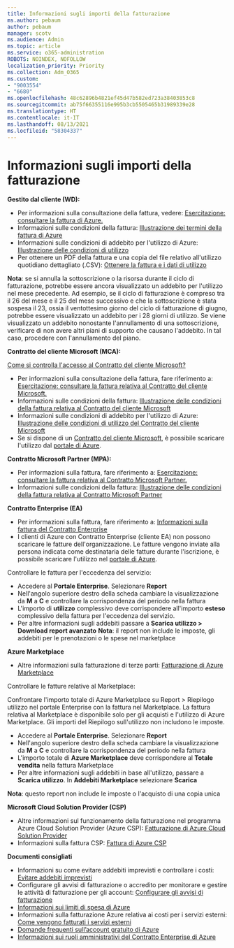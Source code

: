 ```yaml
---
title: Informazioni sugli importi della fatturazione
ms.author: pebaum
author: pebaum
manager: scotv
ms.audience: Admin
ms.topic: article
ms.service: o365-administration
ROBOTS: NOINDEX, NOFOLLOW
localization_priority: Priority
ms.collection: Adm_O365
ms.custom:
- "9003554"
- "6680"
ms.openlocfilehash: 48c62896b4821ef45d47b582ed723a38403853c8
ms.sourcegitcommit: ab75f66355116e995b3cb5505465b31989339e28
ms.translationtype: HT
ms.contentlocale: it-IT
ms.lasthandoff: 08/13/2021
ms.locfileid: "58304337"
---
```

# <a name="understand-billing-amount"></a>Informazioni sugli importi della fatturazione

**Gestito dal cliente (WD):**

- Per informazioni sulla consultazione della fattura, vedere: [Esercitazione: consultare la fattura di Azure.](https://docs.microsoft.com/azure/cost-management-billing/understand/review-individual-bill?WT.mc_id=Portal-Microsoft_Azure_Support)
- Informazioni sulle condizioni della fattura: [Illustrazione dei termini della fattura di Azure](https://docs.microsoft.com/azure/cost-management-billing/understand/understand-invoice?WT.mc_id=Portal-Microsoft_Azure_Support)
- Informazioni sulle condizioni di addebito per l'utilizzo di Azure: [Illustrazione delle condizioni di utilizzo](https://docs.microsoft.com/azure/cost-management-billing/understand/understand-usage?WT.mc_id=Portal-Microsoft_Azure_Support)
- Per ottenere un PDF della fattura e una copia del file relativo all'utilizzo quotidiano dettagliato (.CSV): [Ottenere la fattura e i dati di utilizzo](https://docs.microsoft.com/azure/billing/billing-download-azure-invoice-daily-usage-date?WT.mc_id=Portal-Microsoft_Azure_Support)

**Nota**: se si annulla la sottoscrizione o la risorsa durante il ciclo di fatturazione, potrebbe essere ancora visualizzato un addebito per l'utilizzo nel mese precedente. Ad esempio, se il ciclo di fatturazione è compreso tra il 26 del mese e il 25 del mese successivo e che la sottoscrizione è stata sospesa il 23, ossia il ventottesimo giorno del ciclo di fatturazione di giugno, potrebbe essere visualizzato un addebito per i 28 giorni di utilizzo. Se viene visualizzato un addebito nonostante l'annullamento di una sottoscrizione, verificare di non avere altri piani di supporto che causano l'addebito. In tal caso, procedere con l'annullamento del piano.

**Contratto del cliente Microsoft (MCA):**

[Come si controlla l'accesso al Contratto del cliente Microsoft?](https://docs.microsoft.com/azure/cost-management-billing/manage/download-azure-invoice-daily-usage-date?WT.mc_id=Portal-Microsoft_Azure_Support#check-access-to-a-microsoft-customer-agreement)

- Per informazioni sulla consultazione della fattura, fare riferimento a: [Esercitazione: consultare la fattura relativa al Contratto del cliente Microsoft.](https://docs.microsoft.com/azure/cost-management-billing/understand/review-customer-agreement-bill?WT.mc_id=Portal-Microsoft_Azure_Support)
- Informazioni sulle condizioni della fattura: [Illustrazione delle condizioni della fattura relativa al Contratto del cliente Microsoft](https://docs.microsoft.com/azure/cost-management-billing/understand/mca-understand-your-invoice?WT.mc_id=Portal-Microsoft_Azure_Support)
- Informazioni sulle condizioni di addebito per l'utilizzo di Azure: [Illustrazione delle condizioni di utilizzo del Contratto del cliente Microsoft](https://docs.microsoft.com/azure/cost-management-billing/understand/mca-understand-your-usage?WT.mc_id=Portal-Microsoft_Azure_Support)
- Se si dispone di un [Contratto del cliente Microsoft](https://docs.microsoft.com/azure/cost-management-billing/manage/download-azure-invoice-daily-usage-date?WT.mc_id=Portal-Microsoft_Azure_Support#check-access-to-a-microsoft-customer-agreement), è possibile scaricare l'utilizzo dal [portale di Azure](https://portal.azure.com/).

**Contratto Microsoft Partner (MPA):**

- Per informazioni sulla fattura, fare riferimento a: [Esercitazione: consultare la fattura relativa al Contratto Microsoft Partner.](https://docs.microsoft.com/azure/cost-management-billing/understand/review-partner-agreement-bill?WT.mc_id=Portal-Microsoft_Azure_Support)
- Informazioni sulle condizioni della fattura: [Illustrazione delle condizioni della fattura relativa al Contratto Microsoft Partner](https://docs.microsoft.com/azure/cost-management-billing/understand/mpa-invoice-terms?WT.mc_id=Portal-Microsoft_Azure_Support)

**Contratto Enterprise (EA)**

- Per informazioni sulla fattura, fare riferimento a: [Informazioni sulla fattura del Contratto Enterprise](https://docs.microsoft.com/azure/cost-management-billing/understand/review-enterprise-agreement-bill?WT.mc_id=Portal-Microsoft_Azure_Support)
- I clienti di Azure con Contratto Enterprise (cliente EA) non possono scaricare le fatture dell'organizzazione. Le fatture vengono inviate alla persona indicata come destinataria delle fatture durante l'iscrizione, è possibile scaricare l'utilizzo nel [portale di Azure](https://portal.azure.com/).

Controllare le fattura per l'eccedenza del servizio:

- Accedere al **Portale Enterprise**. Selezionare **Report**
- Nell'angolo superiore destro della scheda cambiare la visualizzazione da **M** a **C** e controllare la corrispondenza del periodo nella fattura
- L'importo di **utilizzo** complessivo deve corrispondere all'importo **esteso** complessivo della fattura per l'eccedenza del servizio.
- Per altre informazioni sugli addebiti passare a **Scarica utilizzo > Download report avanzato** **Nota**: il report non include le imposte, gli addebiti per le prenotazioni o le spese nel marketplace

**Azure Marketplace**

- Altre informazioni sulla fatturazione di terze parti: [Fatturazione di Azure Marketplace](https://docs.microsoft.com/azure/billing/billing-understand-your-azure-marketplace-charges?WT.mc_id=Portal-Microsoft_Azure_Support)

Controllare le fatture relative al Marketplace:

Confrontare l'importo totale di Azure Marketplace su Report > Riepilogo utilizzo nel portale Enterprise con la fattura nel Marketplace. La fattura relativa al Marketplace è disponibile solo per gli acquisti e l'utilizzo di Azure Marketplace. Gli importi del Riepilogo sull'utilizzo non includono le imposte.

- Accedere al **Portale Enterprise**. Selezionare **Report**
- Nell'angolo superiore destro della scheda cambiare la visualizzazione da **M** a **C** e controllare la corrispondenza del periodo nella fattura
- L'importo totale di **Azure Marketplace** deve corrispondere al **Totale vendita** nella fattura Marketplace
- Per altre informazioni sugli addebiti in base all'utilizzo, passare a **Scarica utilizzo**. In **Addebiti Marketplace** selezionare **Scarica** 

**Nota**: questo report non include le imposte o l'acquisto di una copia unica

**Microsoft Cloud Solution Provider (CSP)**

- Altre informazioni sul funzionamento della fatturazione nel programma Azure Cloud Solution Provider (Azure CSP): [Fatturazione di Azure Cloud Solution Provider](https://docs.microsoft.com/azure/cloud-solution-provider/billing/azure-csp-billing-overview?WT.mc_id=Portal-Microsoft_Azure_Support)
- Informazioni sulla fattura CSP: [Fattura di Azure CSP](https://docs.microsoft.com/azure/cloud-solution-provider/billing/azure-csp-invoice?WT.mc_id=Portal-Microsoft_Azure_Support)

**Documenti consigliati**

- Informazioni su come evitare addebiti imprevisti e controllare i costi: [Evitare addebiti imprevisti](https://docs.microsoft.com/azure/cost-management-billing/manage/getting-started?WT.mc_id=Portal-Microsoft_Azure_Support)
- Configurare gli avvisi di fatturazione o accredito per monitorare e gestire le attività di fatturazione per gli account: [Configurare gli avvisi di fatturazione](https://docs.microsoft.com/azure/cost-management-billing/costs/cost-mgt-alerts-monitor-usage-spending?WT.mc_id=Portal-Microsoft_Azure_Support)
- [Informazioni sui limiti di spesa di Azure](https://docs.microsoft.com/azure/cost-management-billing/manage/spending-limit?WT.mc_id=Portal-Microsoft_Azure_Support)
- Informazioni sulla fatturazione Azure relativa ai costi per i servizi esterni: [Come vengono fatturati i servizi esterni](https://docs.microsoft.com/azure/cost-management-billing/understand/understand-azure-marketplace-charges?WT.mc_id=Portal-Microsoft_Azure_Support)
- [Domande frequenti sull’account gratuito di Azure](https://azure.microsoft.com/free/free-account-faq/)
- [Informazioni sui ruoli amministrativi del Contratto Enterprise di Azure](https://docs.microsoft.com/azure/cost-management-billing/manage/understand-ea-roles?WT.mc_id=Portal-Microsoft_Azure_Support)